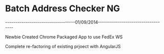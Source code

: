 Batch Address Checker NG
========================

-----------------------------------01/09/2014-----------------------------------

Newbie Created Chrome Packaged App to use FedEx WS

Complete re-factoring of existing prjoect with AngularJS